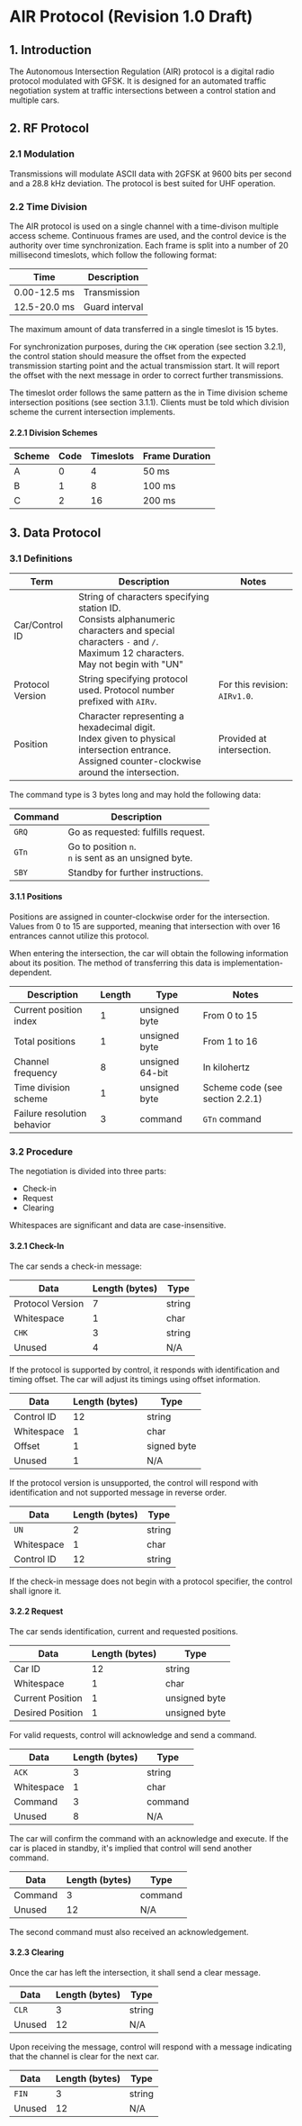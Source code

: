 # AIR Protocol (Revision 1.0 Draft)

## 1. Introduction

The Autonomous Intersection Regulation (AIR) protocol is a digital radio protocol modulated with GFSK. It is designed for an automated traffic negotiation system at traffic intersections between a control station and multiple cars.

## 2. RF Protocol

### 2.1 Modulation

Transmissions will modulate ASCII data with 2GFSK at 9600 bits per second and a 28.8 kHz deviation. The protocol is best suited for UHF operation.

### 2.2 Time Division

The AIR protocol is used on a single channel with a time-divison multiple access scheme. Continuous frames are used, and the control device is the authority over time synchronization. Each frame is split into a number of 20 millisecond timeslots, which follow the following format:

| Time | Description |
|---|---|
| 0.00-12.5 ms | Transmission |
| 12.5-20.0 ms | Guard interval |

The maximum amount of data transferred in a single timeslot is 15 bytes.

For synchronization purposes, during the `CHK` operation (see section 3.2.1), the control station should measure the offset from the expected transmission starting point and the actual transmission start. It will report the offset with the next message in order to correct further transmissions.

The timeslot order follows the same pattern as the in Time division scheme intersection positions (see section 3.1.1). Clients must be told which division scheme the current intersection implements.

#### 2.2.1 Division Schemes

| Scheme | Code | Timeslots | Frame Duration |
|---|---|---|---|
| A | 0 | 4 | 50 ms |
| B | 1 | 8 | 100 ms |
| C | 2 | 16 | 200 ms |

## 3. Data Protocol

### 3.1 Definitions

| Term | Description | Notes |
|---|---|---|
| Car/Control ID | String of characters specifying station ID.<br/>Consists alphanumeric characters and special characters `-` and `/`.<br/>Maximum 12 characters.<br/>May not begin with "UN" | |
| Protocol Version | String specifying protocol used. Protocol number prefixed with `AIRv`. | For this revision: `AIRv1.0`. |
| Position | Character representing a hexadecimal digit.<br/>Index given to physical intersection entrance.<br/>Assigned counter-clockwise around the intersection. | Provided at intersection.

The command type is 3 bytes long and may hold the following data:

| Command | Description |
|---|---|
| `GRQ` | Go as requested: fulfills request. |
| `GTn` | Go to position `n`.<br/>`n` is sent as an unsigned byte. |
| `SBY` | Standby for further instructions. |

#### 3.1.1 Positions

Positions are assigned in counter-clockwise order for the intersection. Values from 0 to 15 are supported, meaning that intersection with over 16 entrances cannot utilize this protocol.

When entering the intersection, the car will obtain the following information about its position. The method of transferring this data is implementation-dependent.

| Description | Length | Type | Notes |
|---|---|---|---|
| Current position index | 1 | unsigned byte | From 0 to 15 |
| Total positions | 1 | unsigned byte | From 1 to 16 |
| Channel frequency | 8 | unsigned 64-bit | In kilohertz |
| Time division scheme | 1 | unsigned byte | Scheme code (see section 2.2.1) |
| Failure resolution behavior | 3 | command | `GTn` command |


### 3.2 Procedure

The negotiation is divided into three parts:

- Check-in
- Request
- Clearing

Whitespaces are significant and data are case-insensitive.


#### 3.2.1 Check-In

The car sends a check-in message:

| Data | Length (bytes) | Type |
|---|---|---|
| Protocol Version | 7 | string |
| Whitespace | 1 | char |
| `CHK` | 3 | string |
| Unused | 4 | N/A |

If the protocol is supported by control, it responds with identification and timing offset. The car will adjust its timings using offset information.

| Data | Length (bytes) | Type |
|---|---|---|
| Control ID | 12 | string |
| Whitespace | 1 | char |
| Offset | 1 | signed byte |
| Unused | 1 | N/A |

If the protocol version is unsupported, the control will respond with identification and not supported message in reverse order.

| Data | Length (bytes) | Type |
|---|---|---|
| `UN` | 2 | string |
| Whitespace | 1 | char |
| Control ID | 12 | string |

If the check-in message does not begin with a protocol specifier, the control shall ignore it.

#### 3.2.2 Request

The car sends identification, current and requested positions.

| Data | Length (bytes) | Type |
|---|---|---|
| Car ID | 12 | string |
| Whitespace | 1 | char |
| Current Position | 1 | unsigned byte |
| Desired Position | 1 | unsigned byte |

For valid requests, control will acknowledge and send a command.

| Data | Length (bytes) | Type |
|---|---|---|
| `ACK` | 3 | string |
| Whitespace | 1 | char |
| Command | 3 | command |
| Unused | 8 | N/A |

The car will confirm the command with an acknowledge and execute. If the car is placed in standby, it's implied that control will send another command.

| Data | Length (bytes) | Type |
|---|---|---|
| Command | 3 | command |
| Unused | 12 | N/A |

The second command must also received an acknowledgement.

#### 3.2.3 Clearing

Once the car has left the intersection, it shall send a clear message.

| Data | Length (bytes) | Type |
|---|---|---|
| `CLR` | 3 | string |
| Unused | 12 | N/A |

Upon receiving the message, control will respond with a message indicating that the channel is clear for the next car.

| Data | Length (bytes) | Type |
|---|---|---|
| `FIN` | 3 | string |
| Unused | 12 | N/A |
